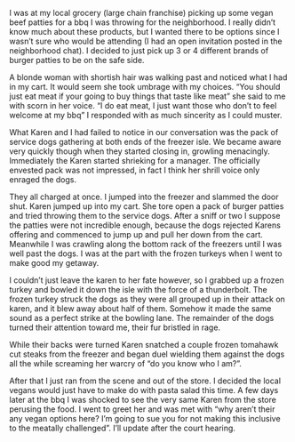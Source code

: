 I was at my local grocery (large chain franchise) picking up some vegan beef patties for a bbq I was throwing for the neighborhood. I really didn’t know much about these products, but I wanted there to be options since I wasn’t sure who would be attending (I had an open invitation posted in the neighborhood chat). I decided to just pick up 3 or 4 different brands of burger patties to be on the safe side. 

A blonde woman with shortish hair was walking past and noticed what I had in my cart. It would seem she took umbrage with my choices. “You should just eat meat if your going to buy things that taste like meat” she said to me with scorn in her voice. “I do eat meat, I just want those who don’t to feel welcome at my bbq” I responded with as much sincerity as I could muster. 

What Karen and I had failed to notice in our conversation was the pack of service dogs gathering at both ends of the freezer isle. We became aware very quickly though when they started closing in, growling menacingly. Immediately the Karen started shrieking for a manager. The officially envested pack was not impressed, in fact I think her shrill voice only enraged the dogs. 

They all charged at once. I jumped into the freezer and slammed the door shut. Karen jumped up into my cart. She tore open a pack of burger patties and tried throwing them to the service dogs. After a sniff or two I suppose the patties were not incredible enough, because the dogs rejected Karens offering and commenced to jump up and pull her down from the cart. Meanwhile I was crawling along the bottom rack of the freezers until I was well past the dogs. I was at the part with the frozen turkeys when I went to make good my getaway. 

I couldn’t just leave the karen to her fate however, so I grabbed up a frozen turkey and bowled it down the isle with the force of a thunderbolt. The frozen turkey struck the dogs as they were all grouped up in their attack on karen, and it blew away about half of them. Somehow it made the same sound as a perfect strike at the bowling lane. The remainder of the dogs turned their attention toward me, their fur bristled in rage. 

While their backs were turned Karen snatched a couple frozen tomahawk cut steaks from the freezer and began duel wielding them against the dogs all the while screaming her warcry of “do you know who I am?”. 

After that I just ran from the scene and out of the store. I decided the local vegans would just have to make do with pasta salad this time. A few days later at the bbq I was shocked to see the very same Karen from the store perusing the food. I went to greet her and was met with “why aren’t their any vegan options here? I’m going to sue you for not making this inclusive to the meatally challenged”. I’ll update after the court hearing.